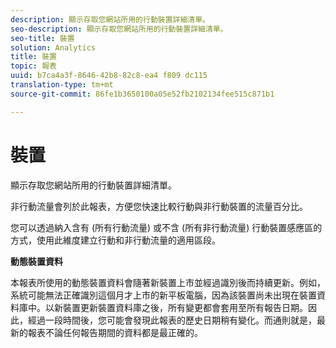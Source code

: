 ```yaml
---
description: 顯示存取您網站所用的行動裝置詳細清單。
seo-description: 顯示存取您網站所用的行動裝置詳細清單。
seo-title: 裝置
solution: Analytics
title: 裝置
topic: 報表
uuid: b7ca4a3f-8646-42b8-82c8-ea4 f809 dc115
translation-type: tm+mt
source-git-commit: 86fe1b3650100a05e52fb2102134fee515c871b1

---
```



# 裝置

顯示存取您網站所用的行動裝置詳細清單。

非行動流量會列於此報表，方便您快速比較行動與非行動裝置的流量百分比。

您可以透過納入含有 (所有行動流量) 或不含 (所有非行動流量) 行動裝置感應區的方式，使用此維度建立行動和非行動流量的適用區段。

**動態裝置資料**

本報表所使用的動態裝置資料會隨著新裝置上市並經過識別後而持續更新。例如，系統可能無法正確識別這個月才上市的新平板電腦，因為該裝置尚未出現在裝置資料庫中。以新裝置更新裝置資料庫之後，所有變更都會套用至所有報告日期。因此，經過一段時間後，您可能會發現此報表的歷史日期稍有變化。而通則就是，最新的報表不論任何報告期間的資料都是最正確的。

